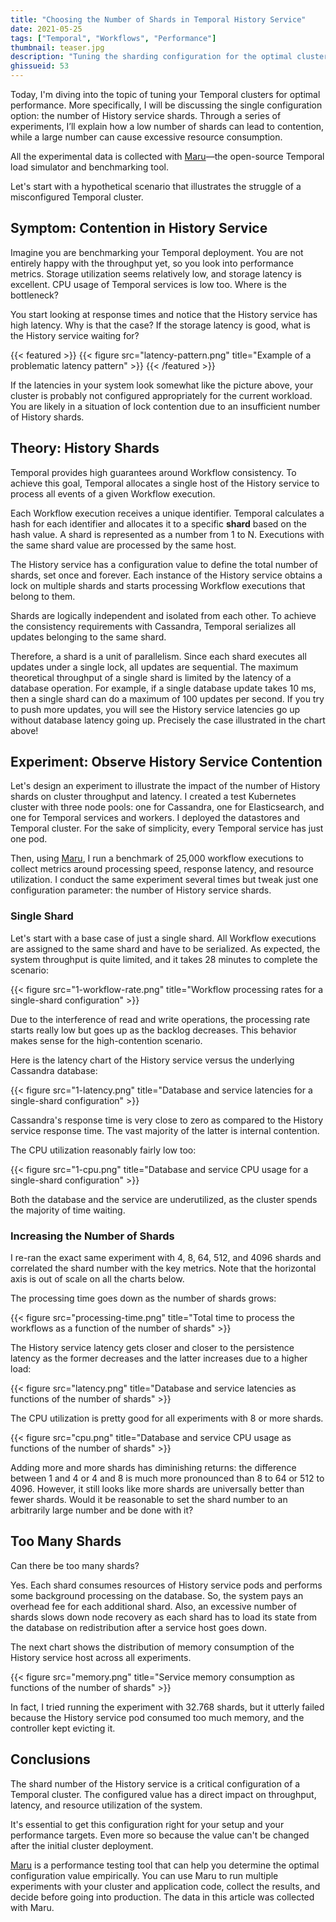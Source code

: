 ```yaml
---
title: "Choosing the Number of Shards in Temporal History Service"
date: 2021-05-25
tags: ["Temporal", "Workflows", "Performance"]
thumbnail: teaser.jpg
description: "Tuning the sharding configuration for the optimal cluster performance."
ghissueid: 53
---
```


Today, I'm diving into the topic of tuning your Temporal clusters for optimal performance. More specifically, I will be discussing the single configuration option: the number of History service shards. Through a series of experiments, I’ll explain how a low number of shards can lead to contention, while a large number can cause excessive resource consumption.

All the experimental data is collected with [Maru](https://github.com/temporalio/maru/)&mdash;the open-source Temporal load simulator and benchmarking tool.

Let's start with a hypothetical scenario that illustrates the struggle of a misconfigured Temporal cluster.

## Symptom: Contention in History Service

Imagine you are benchmarking your Temporal deployment. You are not entirely happy with the throughput yet, so you look into performance metrics. Storage utilization seems relatively low, and storage latency is excellent. CPU usage of Temporal services is low too. Where is the bottleneck?

You start looking at response times and notice that the History service has high latency. Why is that the case? If the storage latency is good, what is the History service waiting for?

{{< featured >}}
{{< figure src="latency-pattern.png" title="Example of a problematic latency pattern" >}}
{{< /featured >}}

If the latencies in your system look somewhat like the picture above, your cluster is probably not configured appropriately for the current workload. You are likely in a situation of lock contention due to an insufficient number of History shards.

## Theory: History Shards

Temporal provides high guarantees around Workflow consistency. To achieve this goal, Temporal allocates a single host of the History service to process all events of a given Workflow execution.

Each Workflow execution receives a unique identifier. Temporal calculates a hash for each identifier and allocates it to a specific **shard** based on the hash value. A shard is represented as a number from 1 to N. Executions with the same shard value are processed by the same host.

The History service has a configuration value to define the total number of shards, set once and forever. Each instance of the History service obtains a lock on multiple shards and starts processing Workflow executions that belong to them.

Shards are logically independent and isolated from each other. To achieve the consistency requirements with Cassandra, Temporal serializes all updates belonging to the same shard.

Therefore, a shard is a unit of parallelism. Since each shard executes all updates under a single lock, all updates are sequential. The maximum theoretical throughput of a single shard is limited by the latency of a database operation. For example, if a single database update takes 10 ms, then a single shard can do a maximum of 100 updates per second. If you try to push more updates, you will see the History service latencies go up without database latency going up. Precisely the case illustrated in the chart above!

## Experiment: Observe History Service Contention

Let's design an experiment to illustrate the impact of the number of History shards on cluster throughput and latency. I created a test Kubernetes cluster with three node pools: one for Cassandra, one for Elasticsearch, and one for Temporal services and workers. I deployed the datastores and Temporal cluster. For the sake of simplicity, every Temporal service has just one pod.

Then, using [Maru](https://github.com/temporalio/maru/), I run a benchmark of 25,000 workflow executions to collect metrics around processing speed, response latency, and resource utilization. I conduct the same experiment several times but tweak just one configuration parameter: the number of History service shards.

### Single Shard

Let's start with a base case of just a single shard. All Workflow executions are assigned to the same shard and have to be serialized. As expected, the system throughput is quite limited, and it takes 28 minutes to complete the scenario:

{{< figure src="1-workflow-rate.png" title="Workflow processing rates for a single-shard configuration" >}}

Due to the interference of read and write operations, the processing rate starts really low but goes up as the backlog decreases. This behavior makes sense for the high-contention scenario.

Here is the latency chart of the History service versus the underlying Cassandra database:

{{< figure src="1-latency.png" title="Database and service latencies for a single-shard configuration" >}}

Cassandra's response time is very close to zero as compared to the History service response time. The vast majority of the latter is internal contention.

The CPU utilization reasonably fairly low too:

{{< figure src="1-cpu.png" title="Database and service CPU usage for a single-shard configuration" >}}

Both the database and the service are underutilized, as the cluster spends the majority of time waiting.

### Increasing the Number of Shards

I re-ran the exact same experiment with 4, 8, 64, 512, and 4096 shards and correlated the shard number with the key metrics. Note that the horizontal axis is out of scale on all the charts below.

The processing time goes down as the number of shards grows:

{{< figure src="processing-time.png" title="Total time to process the workflows as a function of the number of shards" >}}

The History service latency gets closer and closer to the persistence latency as the former decreases and the latter increases due to a higher load:

{{< figure src="latency.png" title="Database and service latencies as functions of the number of shards" >}}

The CPU utilization is pretty good for all experiments with 8 or more shards.

{{< figure src="cpu.png" title="Database and service CPU usage as functions of the number of shards" >}}

Adding more and more shards has diminishing returns: the difference between 1 and 4 or 4 and 8 is much more pronounced than 8 to 64 or 512 to 4096. However, it still looks like more shards are universally better than fewer shards. Would it be reasonable to set the shard number to an arbitrarily large number and be done with it?

## Too Many Shards

Can there be too many shards?

Yes. Each shard consumes resources of History service pods and performs some background processing on the database. So, the system pays an overhead fee for each additional shard. Also, an excessive number of shards slows down node recovery as each shard has to load its state from the database on redistribution after a service host goes down.

The next chart shows the distribution of memory consumption of the History service host across all experiments. 

{{< figure src="memory.png" title="Service memory consumption as functions of the number of shards" >}}

In fact, I tried running the experiment with 32.768 shards, but it utterly failed because the History service pod consumed too much memory, and the controller kept evicting it.

## Conclusions

The shard number of the History service is a critical configuration of a Temporal cluster. The configured value has a direct impact on throughput, latency, and resource utilization of the system.

It's essential to get this configuration right for your setup and your performance targets. Even more so because the value can't be changed after the initial cluster deployment.

[Maru](https://github.com/temporalio/maru/) is a performance testing tool that can help you determine the optimal configuration value empirically. You can use Maru to run multiple experiments with your cluster and application code, collect the results, and decide before going into production. The data in this article was collected with Maru.
